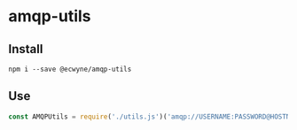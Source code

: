 # amqp-utils

## Install
```shell
npm i --save @ecwyne/amqp-utils
```

## Use
```javascript
const AMQPUtils = require('./utils.js')('amqp://USERNAME:PASSWORD@HOSTNAME')
```